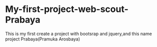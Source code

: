 # My-first-project-web-scout-Prabaya
This is my first create a project with bootsrap and jquery,and this name project Prabaya(Pramuka Arosbaya)
